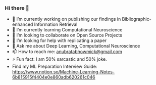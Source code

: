 ### Hi there 👋

- 🔭 I’m currently working on publishing our findings in Bibliographic-enhanced Information Retrieval
- 🌱 I’m currently learning Computational Neuroscience
- 👯 I’m looking to collaborate on Open Source Projects
- 🤔 I’m looking for help with replicating a paper
- 💬 Ask me about Deep Learning, Computational Neuroscience
- 📫 How to reach me: anubratabhowmick@gmail.com
- ⚡ Fun fact: I am 50% sarcastic and 50% joke.
- Find my ML Preparation Interview Guide: https://www.notion.so/Machine-Learning-Notes-6b815915f4404e0e860adb620261c046
